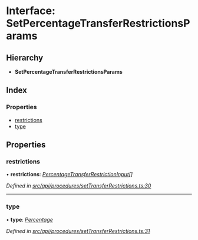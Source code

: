 # Interface: SetPercentageTransferRestrictionsParams

## Hierarchy

* **SetPercentageTransferRestrictionsParams**

## Index

### Properties

* [restrictions](setpercentagetransferrestrictionsparams.md#restrictions)
* [type](setpercentagetransferrestrictionsparams.md#type)

## Properties

###  restrictions

• **restrictions**: *[PercentageTransferRestrictionInput](percentagetransferrestrictioninput.md)[]*

*Defined in [src/api/procedures/setTransferRestrictions.ts:30](https://github.com/PolymathNetwork/polymesh-sdk/blob/524b0225/src/api/procedures/setTransferRestrictions.ts#L30)*

___

###  type

• **type**: *[Percentage](../enums/transferrestrictiontype.md#percentage)*

*Defined in [src/api/procedures/setTransferRestrictions.ts:31](https://github.com/PolymathNetwork/polymesh-sdk/blob/524b0225/src/api/procedures/setTransferRestrictions.ts#L31)*
